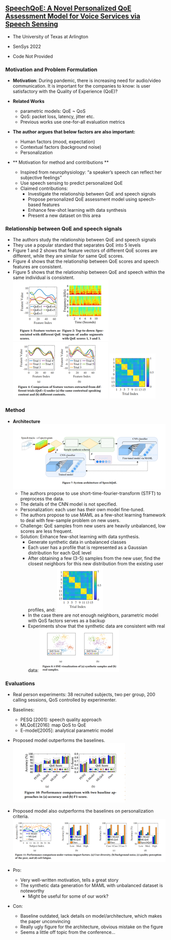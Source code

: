 ## [SpeechQoE: A Novel Personalized QoE Assessment Model for Voice Services via Speech Sensing](https://dl.acm.org/doi/10.1145/3560905.3568502)

* The University of Texas at Arlington

* SenSys 2022

* Code Not Provided

### Motivation and Problem Formulation

* **Motivation**: During pandemic, there is increasing need for audio/video communication. It is important for the companies to know: is user satisfactory with the Quality of Experience (QoE)?

* **Related Works**
    * parametric models: QoE ~ QoS
    * QoS: packet loss, latency, jitter etc.
    * Previous works use one-for-all evaluation metrics
* **The author argues that below factors are also important:**
    * Human factors (mood, expectation)
    * Contextual factors (background noise)
    * Personalization
* ** Motivation for method and contributions **
    * Inspired from neurophysiology: “a speaker’s speech can reflect her subjective feelings”
    * Use speech sensing to predict personalized QoE
    * Claimed contributions:
      * Investigate the relationship between QoE and speech signals
      * Propose personalized QoE assessment model using speech-based features
      * Enhance few-shot learning with data synthesis
      * Present a new dataset on this area

### Relationship between QoE and speech signals
* The authors study the relationship between QoE and speech signals
* They use a popular standard that separates QoE into 5 levels
* Figure 1 and 2 shows that feature vectors of different QoE scores are different, while they are similar for same QoE scores.
* Figure 4 shows that the relationship between QoE scores and speech features are consistent.
* Figure 5 shows that the relationship between QoE and speech within the same individual is consistent.
![Figure1,2](./diff_level.png)
![Figure4](./qoe_consistency.png)
![Figure5](./human_consistency.png)


### Method
* **Architecture**
  ![Main architecture](./arch.PNG)
    * The authors propose to use short-time-fourier-transform (STFT) to preprocess the data.
    * The details of the CNN model is not specified.
    * Personalization: each user has their own model fine-tuned.
    * The authors propose to use MAML as a few-shot learning framework to deal with few-sample problem on new users.
    * Challenge: QoE samples from new users are heavily unbalanced, low scores are less frequent.
    * Solution: Enhance few-shot learning with data synthesis.
      * Generate synthetic data in unbalanced classes
      * Each user has a profile that is represented as a Gaussian distribution for each QoE level
      * After obtaining a few (3-5) samples from the new user, find the closest neighbors for this new distribution from the existing user profiles, and:
      ![formula](./human_consistency.png)
      * In the case there are not enough neighbors, parametric model with QoS factors serves as a backup
      * Experiments show that the synthetic data are consistent with real data:
      ![T-SNE experiment](./tsne.png)


### Evaluations

* Real person experiments: 38 recruited subjects, two per group, 200 calling sessions, QoS controlled by experimenter. 
* Baselines:
  * PESQ [2001]: speech quality approach
  * MLQoE[2016]: map QoS to QoE
  * E-model[2005]: analytical parametric model
* Proposed model outperforms the baselines.
![Comparison to the baselines](./result1.png)
* Proposed model also outperforms the baselines on personalization criteria.
![T-SNE experiment](./result_personalization.png)
  
* Pro: 
  * Very well-written motivation, tells a great story
  * The synthetic data generation for MAML with unbalanced dataset is noteworthy
    * Might be useful for some of our work?

* Con: 
  * Baseline outdated, lack details on model/architecture, which makes the paper unconvincing
  * Really ugly figure for the architecture, obvious mistake on the figure
  * Seems a little off topic from the conference…






















